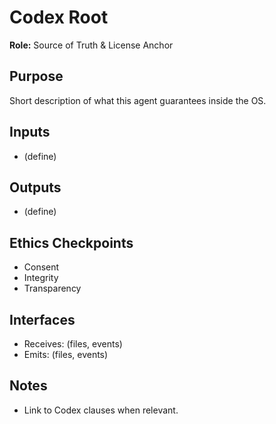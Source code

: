 # Codex Root

**Role:** Source of Truth & License Anchor

## Purpose
Short description of what this agent guarantees inside the OS.

## Inputs
- (define)

## Outputs
- (define)

## Ethics Checkpoints
- Consent
- Integrity
- Transparency

## Interfaces
- Receives: (files, events)
- Emits: (files, events)

## Notes
- Link to Codex clauses when relevant.